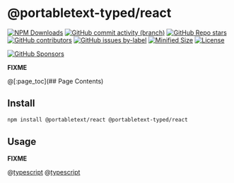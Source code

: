 # @portabletext-typed/react

[![NPM Downloads](https://img.shields.io/npm/dw/@portabletext-typed/react?style=flat&logo=npm)](https://www.npmjs.com/package/@portabletext-typed/react)
[![GitHub commit activity (branch)](https://img.shields.io/github/commit-activity/m/saiichihashimoto/sanity-typed?style=flat&logo=github)](https://github.com/saiichihashimoto/sanity-typed/pulls?q=is%3Apr+is%3Aclosed)
[![GitHub Repo stars](https://img.shields.io/github/stars/saiichihashimoto/sanity-typed?style=flat&logo=github)](https://github.com/saiichihashimoto/sanity-typed/stargazers)
[![GitHub contributors](https://img.shields.io/github/contributors/saiichihashimoto/sanity-typed?style=flat&logo=github)](https://github.com/saiichihashimoto/sanity-typed/graphs/contributors)
[![GitHub issues by-label](https://img.shields.io/github/issues/saiichihashimoto/sanity-typed/help%20wanted?style=flat&logo=github&color=007286)](https://github.com/saiichihashimoto/sanity-typed/labels/help%20wanted)
[![Minified Size](https://img.shields.io/bundlephobia/min/@portabletext-typed/react?style=flat)](https://www.npmjs.com/package/@portabletext-typed/react?activeTab=code)
[![License](https://img.shields.io/github/license/saiichihashimoto/sanity-typed?style=flat)](LICENSE)

[![GitHub Sponsors](https://img.shields.io/github/sponsors/saiichihashimoto?style=flat&logo=githubsponsors)](https://github.com/sponsors/saiichihashimoto)

**FIXME**

@[:page_toc](## Page Contents)

## Install

```bash
npm install @portabletext/react @portabletext-typed/react
```

## Usage

**FIXME**

@[typescript](../example-studio/schemas/post.ts)
@[typescript](../example-app/src/pages/with-portabletext-react.tsx)
